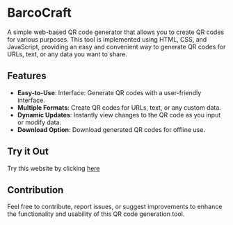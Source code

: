 # BarcoCraft
A simple web-based QR code generator that allows you to create QR codes for various purposes. This tool is implemented using HTML, CSS, and JavaScript, providing an easy and convenient way to generate QR codes for URLs, text, or any data you want to share.  
## Features
- **Easy-to-Use**: Interface: Generate QR codes with a user-friendly interface.
- **Multiple Formats**: Create QR codes for URLs, text, or any custom data.
- **Dynamic Updates**: Instantly view changes to the QR code as you input or modify data.
- **Download Option**: Download generated QR codes for offline use.

## Try it Out
Try this website by clicking [here](https://harshit2012.github.io/Qr_Code_Generator/)  

## Contribution
Feel free to contribute, report issues, or suggest improvements to enhance the functionality and usability of this QR code generation tool.
